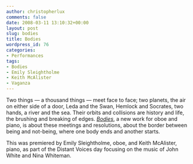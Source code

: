 ```yaml
---
author: christopherlux
comments: false
date: 2008-03-11 13:10:32+00:00
layout: post
slug: bodies
title: Bodies
wordpress_id: 76
categories:
- Performances
tags:
- Bodies
- Emily Sleightholme
- Keith McAlister
- Vaganza
---
```


Two things — a thousand things — meet face to face; two planets, the air on either side of a door, Leda and the Swan, Hemlock and Socrates, two hands, a river and the sea. Their orbits and collisions are history and life, the brushing and breaking of edges. [_Bodies_](http://www.chrisswithinbank.net/2008/03/bodies-2/), a new work for oboe and piano, is about these meetings and resolutions, about the border between being and not-being, where one body ends and another starts.

This was premiered by Emily Sleightholme, oboe, and Keith McAlister, piano, as part of the Distant Voices day focusing on the music of John White and Nina Whiteman.
